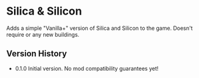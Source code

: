 # Silica & Silicon

Adds a simple "Vanilla+" version of Silica and Silicon to the game.
Doesn't require or any new buildings.

## Version History

- 0.1.0 Initial version. No mod compatibility guarantees yet!

